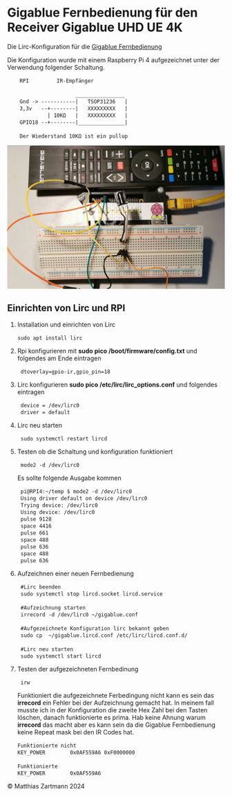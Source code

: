 # Gigablue Fernbedienung für den Receiver Gigablue UHD UE 4K

Die Lirc-Konfiguration für die [Gigablue Fernbedienung](./gigablue.lircd.conf) 

Die Konfiguration wurde mit einem Raspberry Pi 4 aufgezeichnet unter der Verwendung folgender Schaltung.

        RPI         IR-Empfänger
        
                          ________________  
        Gnd -> -----------|   TSOP31236   |
        3,3v   --+--------|   XXXXXXXXX   |
                 | 10KΩ   |   XXXXXXXXX   |  
        GPIO18 --+--------|_______________|

        Der Wiederstand 10KΩ ist ein pullup 


![](./circut.jpg)

## Einrichten von Lirc und RPI

1.  Installation und einrichten von Lirc

        sudo apt install lirc 
        
2. Rpi konfigurieren mit **sudo pico /boot/firmware/config.txt** und folgendes am Ende eintragen
    
        dtoverlay=gpio-ir,gpio_pin=18

3. Lirc konfigurieren **sudo pico /etc/lirc/lirc_options.conf** und folgendes eintragen

        device = /dev/lirc0
        driver = default

4. Lirc neu starten

        sudo systemctl restart lircd

5. Testen ob die Schaltung und konfiguration funktioniert 

        mode2 -d /dev/lirc0

    Es sollte folgende Ausgabe kommen       

        pi@RPI4:~/temp $ mode2 -d /dev/lirc0
        Using driver default on device /dev/lirc0
        Trying device: /dev/lirc0
        Using device: /dev/lirc0
        pulse 9128
        space 4416
        pulse 661
        space 488
        pulse 636
        space 488
        pulse 636
    
6. Aufzeichnen einer neuen Fernbedienung 

        #Lirc beenden
        sudo systemctl stop lircd.socket lircd.service

        #Aufzeichnung starten
        irrecord -d /dev/lirc0 ~/gigablue.conf
        
        #Aufgezeichnete Konfiguration lirc bekannt geben
        sudo cp  ~/gigablue.lircd.conf /etc/lirc/lircd.conf.d/

        #Lirc neu starten
        sudo systemctl start lircd

7. Testen der aufgezeichneten Fernbedinung

        irw        

      Funktioniert die aufgezeichnete Ferbedingung nicht kann es sein das **irrecord** ein Fehler bei der Aufzeichnung gemacht hat. In meinem fall musste ich in der Konfiguration die zweite Hex Zahl bei den Tasten löschen, danach funktionierte es prima. Hab keine Ahnung warum **irrecord** das macht aber es kann sein da die Gigablue Fernbedienung keine Repeat mask bei den IR Codes hat.

       Funktionierte nicht 
       KEY_POWER		0x0AF559A6 0xF0000000
       
       Funktionierte 
       KEY_POWER		0x0AF559A6 


© Matthias Zartmann 2024   